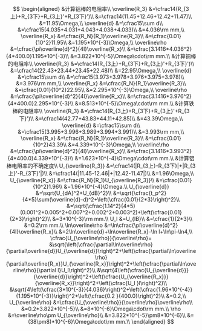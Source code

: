 $$
\begin{aligned}
	&计算铝棒的电阻率\\
	\overline{R_3}
	&=\cfrac14(R_{3上}+R_{3下}+R_{3上}'+R_{3下}')\\
	&=\cfrac14(11.45+12.46+12.42+11.47)\\
	&=11.95\Omega,\\
	\overline{d}
	&=\cfrac15\sum d\\
	&=\cfrac15(4.035+4.031+4.043+4.038+4.033)\\
	&=4.036\rm mm,\\
	\overline{R_x}
	&=\cfrac{R_N}{R_1}\overline{R_3}\\
	&=\cfrac{0.01}{10^2}11.95\\
	&=1.195*10^{-3}\Omega,\\
	\overline\rho
	&=\cfrac{\pi\overline{d}^2}{4l}\overline{R_x}\\
	&=\cfrac{3.1416*4.036^2}{4*400.0}1.195*10^{-3}\\
	&=3.822*10^{-5}\Omega\cdot\rm mm.\\
	&计算铜棒的电阻率\\
	\overline{R_3}
	&=\cfrac14(R_{3上}+R_{3下}+R_{3上}'+R_{3下}')\\
	&=\cfrac14(22.43+23.44+23.45+22.48)\\
	&=22.95\Omega,\\
	\overline{d}
	&=\cfrac15\sum d\\
	&=\cfrac15(3.973+3.978+3.976+3.975+3.978)\\
	&=3.976\rm mm,\\
	\overline{R_x}
	&=\cfrac{R_N}{R_1}\overline{R_3}\\
	&=\cfrac{0.01}{10^2}22.95\\
	&=2.295*10^{-3}\Omega,\\
	\overline\rho
	&=\cfrac{\pi\overline{d}^2}{4l}\overline{R_x}\\
	&=\cfrac{3.1416*3.976^2}{4*400.0}2.295*10^{-3}\\
	&=8.513*10^{-5}\Omega\cdot\rm mm.\\
	&计算铁棒的电阻率\\
	\overline{R_3}
	&=\cfrac14(R_{3上}+R_{3下}+R_{3上}'+R_{3下}')\\
	&=\cfrac14(42.77+43.83+44.11+42.85)\\
	&=43.39\Omega,\\
	\overline{d}
	&=\cfrac15\sum d\\
	&=\cfrac15(3.995+3.996+3.989+3.994+3.991)\\
	&=3.993\rm mm,\\
	\overline{R_x}
	&=\cfrac{R_N}{R_1}\overline{R_3}\\
	&=\cfrac{0.01}{10^2}43.39\\
	&=4.339*10^{-3}\Omega,\\
	\overline\rho
	&=\cfrac{\pi\overline{d}^2}{4l}\overline{R_x}\\
	&=\cfrac{3.1416*3.993^2}{4*400.0}4.339*10^{-3}\\
	&=1.623*10^{-4}\Omega\cdot\rm mm.\\
	&计算铝棒电阻率的不确定度\\
	U_{\overline{R_3}}
	&=\cfrac14(|R_{3上}-R_{3下}|+|R_{3上}'-R_{3下}'|)\\
	&=\cfrac14(|11.45-12.46|+|12.42-11.47|)\\
	&=1.96\Omega,\\
	U_{\overline{R_x}}
	&=\cfrac{R_N}{R_1}U_{\overline{R_3}}\\
	&=\cfrac{0.01}{10^2}1.96\\
	&=1.96*10^{-4}\Omega.\\
	U_{\overline{d}}
	&=\sqrt{U_{dA}^2+U_{dB}^2}\\
	&=\sqrt{\cfrac{t_p^2}{4*5}\sum(\overline{d}-d)^2+\left(\cfrac{0.01}{2*3}\right)^2}\\
	&=\sqrt{\cfrac{1.14^2}{4*5}(0.001^2+0.005^2+0.007^2+0.002^2+0.003^2)+\left(\cfrac{0.01}{2*3}\right)^2}\\
	&=3*10^{-3}\rm mm.\\
	U_l
	&=U_{lB}\\
	&=\cfrac{1}{2*3}\\
	&=0.2\rm mm.\\
	\ln\overline\rho
	&=\ln\cfrac{\pi\overline{d}^2}{4l}\overline{R_x}\\
	&=2\ln\overline{d}+\ln\overline{R_x}-\ln l+\ln\pi-\ln4,\\
	\cfrac{U_{\overline\rho}}{\overline\rho}=
	&\sqrt{\left(\cfrac{\partial\ln\overline\rho}{\partial\overline{d}}U_{\overline{d}}\right)^2+\left(\cfrac{\partial\ln\overline\rho}{\partial\overline{R_x}}U_{\overline{R_x}}\right)^2+\left(\cfrac{\partial\ln\overline\rho}{\partial l}U_l\right)^2}\\
	&\sqrt{4\left(\cfrac{U_{\overline{d}}}{\overline{d}}\right)^2+\left(\cfrac{U_{\overline{R_x}}}{\overline{R_x}}\right)^2+\left(\cfrac{U_l
	}l\right)^2}\\
	&\sqrt{4\left(\cfrac{3*10^{-3}}{4.036}\right)^2+\left(\cfrac{1.96*10^{-4}}{1.195*10^{-3}}\right)^2+\left(\cfrac{0.2
	}{400.0}\right)^2}\\
	&=0.2,\\
	U_{\overline\rho}
	&=\cfrac{U_{\overline\rho}}{\overline\rho}\overline\rho\\
	&=0.2*3.822*10^{-5}\\
	&=8*10^{-6}\Omega\cdot\rm mm.\\
	\rho
	&=\overline\rho\pm U_{\overline\rho}\\
	&=3.822*10^{-5}\pm8*10^{-6}\\
	&=(38\pm8)*10^{-6}\Omega\cdot\rm mm.\\
\end{aligned}
$$


